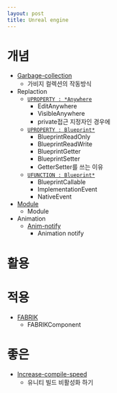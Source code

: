 ```yaml
---
layout: post
title: Unreal engine
---
```


# 개념
* [Garbage-collection](UE-Garbage-collection.md)
    - 가비지 컬렉션의 작동방식
* Replaction
    * [```UPROPERTY : *Anywhere```](UE-EditAnywhere-VisibleAnywhere.md)
        - EditAnywhere
        - VisibleAnywhere
        - private접근 지정자인 경우에
    * [```UPROPERTY : Blueprint*```](UE-ReadOnly-ReadWrite-Getter-Setter.md)
        - BlueprintReadOnly
        - BlueprintReadWrite
        - BlueprintGetter
        - BlueprintSetter
        - GetterSetter를 쓰는 이유 
    * [```UFUNCTION : Blueprint*```](UE-BlueprintCallable-ImplementationEvent-NativeEvent.md)
        - BlueprintCallable
        - ImplementationEvent
        - NativeEvent
* [Module](UE-Module.md)
    - Module
* Animation
    * [Anim-notify](UE-Anim-notify.md)
        - Animation notify
<!-- * Automation
    * [UnrealEngine](_unreal/UE-TDD.md) -->

# 활용


# 적용
* [FABRIK](UE_FABRIKComponent.md)
    - FABRIKComponent

# 좋은
* [Increase-compile-speed](UE-increate-compile-speed.md)
    - 유니티 빌드 비활성화 하기
